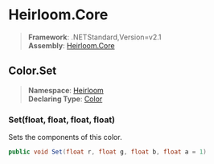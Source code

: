 # Heirloom.Core

> **Framework**: .NETStandard,Version=v2.1  
> **Assembly**: [Heirloom.Core][0]  

## Color.Set

> **Namespace**: [Heirloom][0]  
> **Declaring Type**: [Color][1]  

### Set(float, float, float, float)

Sets the components of this color.

```cs
public void Set(float r, float g, float b, float a = 1)
```

[0]: ../../../Heirloom.Core.md
[1]: ../Color.md
